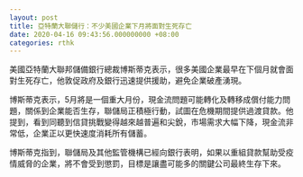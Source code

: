 ```yaml
---
layout: post
title: 亞特蘭大聯儲行：不少美國企業下月將面對生死存亡
date: 2020-04-16 09:43:56.000000000 +08:00
categories: rthk
---
```


美國亞特蘭大聯邦儲備銀行總裁博斯蒂克表示，很多美國企業最早在下個月就會面對生死存亡，他敦促政府及銀行迅速提供援助，避免企業破產湧現。

博斯蒂克表示，5月將是一個重大月份，現金流問題可能轉化及轉移成償付能力問題，關係到企業能否生存，聯儲局正積極行動，試圖在危機期間提供過渡貸款。他提到，看到同聽到信貸挑戰變得越來越普遍和尖銳，市場需求大幅下降，現金流非常低，企業正以更快速度消耗所有儲蓄。

博斯蒂克指到，聯儲局及其他監管機構已經向銀行表明，如果以重組貸款幫助受疫情威脅的企業，將不會受到懲罰，目標是讓盡可能多的關鍵公司最終生存下來。

